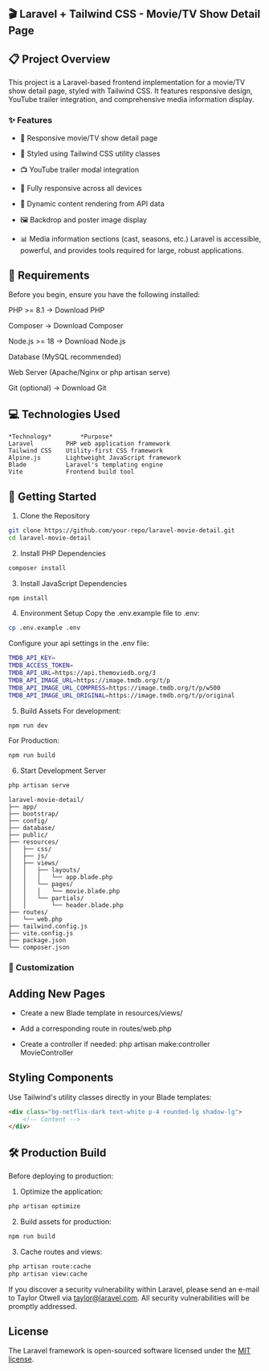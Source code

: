## 🎬 Laravel + Tailwind CSS - Movie/TV Show Detail Page

## 📋 Project Overview

This project is a Laravel-based frontend implementation for a movie/TV show detail page, styled with Tailwind CSS. It features responsive design, YouTube trailer integration, and comprehensive media information display.

### ✨ Features

-   🎥 Responsive movie/TV show detail page

-   🎨 Styled using Tailwind CSS utility classes

-   📺 YouTube trailer modal integration

-   📱 Fully responsive across all devices

-   📅 Dynamic content rendering from API data

-   🖼️ Backdrop and poster image display

-   📊 Media information sections (cast, seasons, etc.)
    Laravel is accessible, powerful, and provides tools required for large, robust applications.

## 🧰 Requirements

Before you begin, ensure you have the following installed:

PHP >= 8.1 → Download PHP

Composer → Download Composer

Node.js >= 18 → Download Node.js

Database (MySQL recommended)

Web Server (Apache/Nginx or php artisan serve)

Git (optional) → Download Git

## 💻 Technologies Used

```text
*Technology*	    *Purpose*
Laravel	        PHP web application framework
Tailwind CSS	Utility-first CSS framework
Alpine.js	    Lightweight JavaScript framework
Blade	        Laravel's templating engine
Vite	        Frontend build tool
```

## 🚀 Getting Started

1. Clone the Repository

```bash
git clone https://github.com/your-repo/laravel-movie-detail.git
cd laravel-movie-detail
```

2. Install PHP Dependencies

```bash
composer install
```

3. Install JavaScript Dependencies

```bash
npm install
```

4. Environment Setup
   Copy the .env.example file to .env:

```bash
cp .env.example .env
```

Configure your api settings in the .env file:

```bash
TMDB_API_KEY=
TMDB_ACCESS_TOKEN=
TMDB_API_URL=https://api.themoviedb.org/3
TMDB_API_IMAGE_URL=https://image.tmdb.org/t/p
TMDB_API_IMAGE_URL_COMPRESS=https://image.tmdb.org/t/p/w500
TMDB_API_IMAGE_URL_ORIGINAL=https://image.tmdb.org/t/p/original
```

5. Build Assets
   For development:

```bash
npm run dev
```

For Production:

```bash
npm run build
```

6. Start Development Server

```bash
php artisan serve
```

```text
laravel-movie-detail/
├── app/
├── bootstrap/
├── config/
├── database/
├── public/
├── resources/
│   ├── css/
│   ├── js/
│   ├── views/
│   │   ├── layouts/
│   │   │   └── app.blade.php
│   │   └── pages/
│   │   │   └── movie.blade.php
│   │   └── partials/
│   │       └── header.blade.php
├── routes/
│   └── web.php
├── tailwind.config.js
├── vite.config.js
├── package.json
└── composer.json
```

### 🔧 Customization

## Adding New Pages

-   Create a new Blade template in resources/views/

-   Add a corresponding route in routes/web.php

-   Create a controller if needed: php artisan make:controller MovieController

## Styling Components

Use Tailwind's utility classes directly in your Blade templates:

```html
<div class="bg-netflix-dark text-white p-4 rounded-lg shadow-lg">
    <!-- Content -->
</div>
```

## 🛠️ Production Build

Before deploying to production:

1. Optimize the application:

```bash
php artisan optimize
```

2. Build assets for production:

```bash
npm run build
```

3. Cache routes and views:

```bash
php artisan route:cache
php artisan view:cache
```

If you discover a security vulnerability within Laravel, please send an e-mail to Taylor Otwell via [taylor@laravel.com](mailto:taylor@laravel.com). All security vulnerabilities will be promptly addressed.

## License

The Laravel framework is open-sourced software licensed under the [MIT license](https://opensource.org/licenses/MIT).
